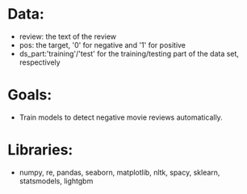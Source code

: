 # Data:

* review: the text of the review
* pos: the target, '0' for negative and '1' for positive
* ds_part:'training'/'test' for the training/testing part of the data set, respectively 

# Goals:

* Train models to detect negative movie reviews automatically.

# Libraries:

* numpy, re, pandas, seaborn, matplotlib, nltk, spacy, sklearn, statsmodels, lightgbm
